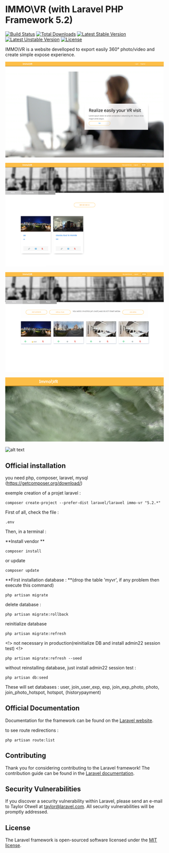# IMMO\VR (with Laravel PHP Framework 5.2)

[![Build Status](https://travis-ci.org/laravel/framework.svg)](https://travis-ci.org/laravel/framework)
[![Total Downloads](https://poser.pugx.org/laravel/framework/d/total.svg)](https://packagist.org/packages/laravel/framework)
[![Latest Stable Version](https://poser.pugx.org/laravel/framework/v/stable.svg)](https://packagist.org/packages/laravel/framework)
[![Latest Unstable Version](https://poser.pugx.org/laravel/framework/v/unstable.svg)](https://packagist.org/packages/laravel/framework)
[![License](https://poser.pugx.org/laravel/framework/license.svg)](https://packagist.org/packages/laravel/framework)


IMMO\VR is a website develloped to export easily 360° photo/video and create simple expose experience.

![alt text](https://github.com/rim31/22-laravel-php/blob/master/storage/1.png)

![alt text](https://github.com/rim31/22-laravel-php/blob/master/storage/2.png)

![alt text](https://github.com/rim31/22-laravel-php/blob/master/storage/3.png)

![alt text](https://github.com/rim31/22-laravel-php/blob/master/storage/4.png)

![alt text](https://github.com/rim31/22-laravel-php/blob/master/storage/6.png)


## Official installation

you need php, composer, laravel, mysql
(https://getcomposer.org/download/)


exemple creation of a projet laravel :

```
composer create-project --prefer-dist laravel/laravel immo-vr "5.2.*"
```

First of all, check the file :

```
.env
```


Then, in a terminal :

**Install vendor
**
```
composer install
```

or update
```
composer update
```

**First installation database : 
**(drop the table 'myvr', if any problem then execute this command)
```
php artisan migrate
```

delete database :

```
php artisan migrate:rollback
```
reinitialize database


```
php artisan migrate:refresh
```

<!> not necessary in production(reinitialize DB and install admin22 session test) <!>
```
php artisan migrate:refresh --seed
```
without reinstalling database, just install admin22 session test :
```
php artisan db:seed
```

These will set databases :
user, join_user_exp, exp, join_exp_photo, photo, join_photo_hotspot, hotspot, (historypayment)

## Official Documentation

Documentation for the framework can be found on the [Laravel website](http://laravel.com/docs).

to see route redirections :

```
php artisan route:list
```


## Contributing

Thank you for considering contributing to the Laravel framework! The contribution guide can be found in the [Laravel documentation](http://laravel.com/docs/contributions).

## Security Vulnerabilities

If you discover a security vulnerability within Laravel, please send an e-mail to Taylor Otwell at taylor@laravel.com. All security vulnerabilities will be promptly addressed.

## License

The Laravel framework is open-sourced software licensed under the [MIT license](http://opensource.org/licenses/MIT).

